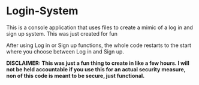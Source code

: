 # Login-System
This is a console application that uses files to create a mimic of a log in and sign up system. This was just created for fun

After using Log in or Sign up functions, the whole code restarts to the start where you choose between Log in and Sign up.

**DISCLAIMER: This was just a fun thing to create in like a few hours. I will not be held accountable if you use this for an actual security measure, non of this code is meant to be secure, just functional.**
